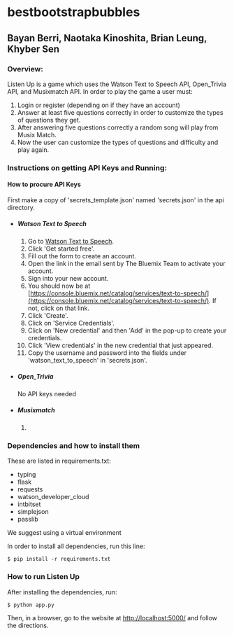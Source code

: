 # bestbootstrapbubbles
## Bayan Berri, Naotaka Kinoshita, Brian Leung, Khyber Sen

### Overview:
Listen Up is a game which uses the Watson Text to Speech API, Open_Trivia API, and Musixmatch API. In order to play the game a user must:
1. Login or register (depending on if they have an account)
2. Answer at least five questions correctly in order to customize the types of questions they get.
3. After answering five questions correctly a random song will play from Musix Match.
4. Now the user can customize the types of questions and difficulty and play again. 

### Instructions on getting API Keys and Running:

#### How to procure API Keys

First make a copy of 'secrets_template.json' named 'secrets.json' in the api directory.

* ##### Watson Text to Speech

    1. Go to [Watson Text to Speech](https://www.ibm.com/watson/services/text-to-speech/).
    2. Click 'Get started free'.
    3. Fill out the form to create an account.
    4. Open the link in the email sent by The Bluemix Team to activate your account.
    5. Sign into your new account.
    6. You should now be at [https://console.bluemix.net/catalog/services/text-to-speech/](https://console.bluemix.net/catalog/services/text-to-speech/).
        If not, click on that link.
    7. Click 'Create'.
    8. Click on 'Service Credentials'.
    9. Click on 'New credential' and then 'Add' in the pop-up to create your credentials.
    10. Click 'View credentials' in the new credential that just appeared.
    11. Copy the username and password into the fields under 'watson_text_to_speech' in 'secrets.json'.

* ##### Open_Trivia

    No API keys needed

* ##### Musixmatch

    1. 

### Dependencies and how to install them
These are listed in requirements.txt:
* typing
* flask
* requests
* watson_developer_cloud
* intbitset
* simplejson
* passlib

We suggest using a virtual environment

In order to install all dependencies, run this line:

` $ pip install -r requirements.txt `

### How to run Listen Up

After installing the dependencies, run:
 
`$ python app.py`

Then, in a browser, go to the website at [http://localhost:5000/](http://localhost:5000/) and follow the directions.